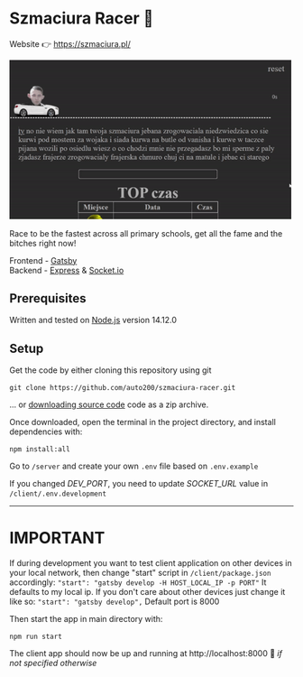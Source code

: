 # Szmaciura Racer 🚗

Website 👉 https://szmaciura.pl/

<img src="preview.gif" alt="preview" width="500px">

Race to be the fastest across all primary schools, get all the fame and the bitches right now!

Frontend - [Gatsby](https://github.com/gatsbyjs/gatsby/)  
Backend - [Express](https://github.com/expressjs/express/) & [Socket.io](https://github.com/socketio/socket.io/)

## Prerequisites

Written and tested on [Node.js](https://nodejs.org) version 14.12.0

## Setup

Get the code by either cloning this repository using git

```
git clone https://github.com/auto200/szmaciura-racer.git
```

... or [downloading source code](https://github.com/auto200/szmaciura-racer/archive/master.zip) code as a zip archive.

Once downloaded, open the terminal in the project directory, and install dependencies with:

```
npm install:all
```

Go to `/server` and create your own `.env` file based on `.env.example`

If you changed _DEV_PORT_, you need to update _SOCKET_URL_ value in `/client/.env.development`

---

# IMPORTANT

If during development you want to test client application on other devices in your local network, then change "start" script in `/client/package.json` accordingly:
`"start": "gatsby develop -H HOST_LOCAL_IP -p PORT"`
It defaults to my local ip.
If you don't care about other devices just change it like so:
`"start": "gatsby develop",`
Default port is 8000

Then start the app in main directory with:

```
npm run start
```

The client app should now be up and running at http://localhost:8000 🚀 _if not specified otherwise_

